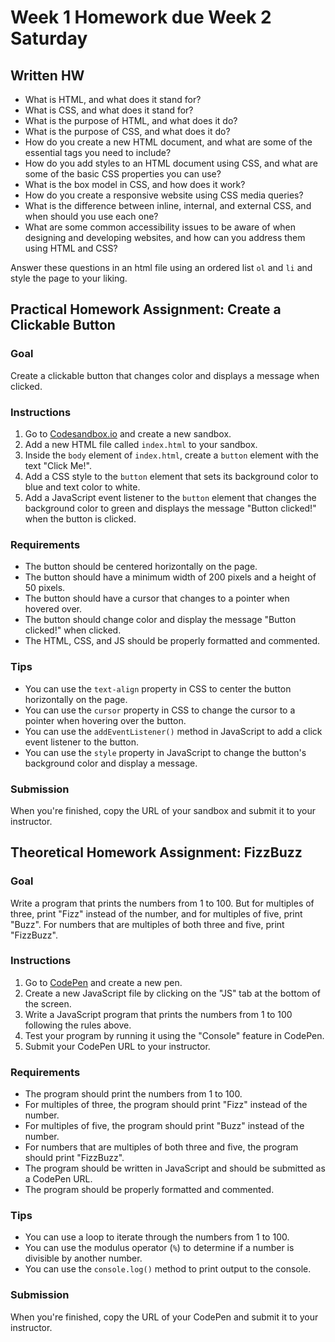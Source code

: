 # Week 1 Homework due Week 2 Saturday

## Written HW
- What is HTML, and what does it stand for?
- What is CSS, and what does it stand for?
- What is the purpose of HTML, and what does it do?
- What is the purpose of CSS, and what does it do?
- How do you create a new HTML document, and what are some of the essential tags you need to include?
- How do you add styles to an HTML document using CSS, and what are some of the basic CSS properties you can use?
- What is the box model in CSS, and how does it work?
- How do you create a responsive website using CSS media queries?
- What is the difference between inline, internal, and external CSS, and when should you use each one?
- What are some common accessibility issues to be aware of when designing and developing websites, and how can you address them using HTML and CSS?

Answer these questions in an html file using an ordered list `ol` and `li` and style the page to your liking.

## Practical Homework Assignment: Create a Clickable Button

### Goal

Create a clickable button that changes color and displays a message when clicked.

### Instructions

1. Go to [Codesandbox.io](https://codesandbox.io/) and create a new sandbox.
2. Add a new HTML file called `index.html` to your sandbox.
3. Inside the `body` element of `index.html`, create a `button` element with the text "Click Me!".
4. Add a CSS style to the `button` element that sets its background color to blue and text color to white.
5. Add a JavaScript event listener to the `button` element that changes the background color to green and displays the message "Button clicked!" when the button is clicked.

### Requirements

- The button should be centered horizontally on the page.
- The button should have a minimum width of 200 pixels and a height of 50 pixels.
- The button should have a cursor that changes to a pointer when hovered over.
- The button should change color and display the message "Button clicked!" when clicked.
- The HTML, CSS, and JS should be properly formatted and commented.

### Tips

- You can use the `text-align` property in CSS to center the button horizontally on the page.
- You can use the `cursor` property in CSS to change the cursor to a pointer when hovering over the button.
- You can use the `addEventListener()` method in JavaScript to add a click event listener to the button.
- You can use the `style` property in JavaScript to change the button's background color and display a message.

### Submission

When you're finished, copy the URL of your sandbox and submit it to your instructor.


## Theoretical Homework Assignment: FizzBuzz

### Goal

Write a program that prints the numbers from 1 to 100. But for multiples of three, print "Fizz" instead of the number, and for multiples of five, print "Buzz". For numbers that are multiples of both three and five, print "FizzBuzz".

### Instructions

1. Go to [CodePen](https://codepen.io/) and create a new pen.
2. Create a new JavaScript file by clicking on the "JS" tab at the bottom of the screen.
3. Write a JavaScript program that prints the numbers from 1 to 100 following the rules above.
4. Test your program by running it using the "Console" feature in CodePen.
5. Submit your CodePen URL to your instructor.

### Requirements

- The program should print the numbers from 1 to 100.
- For multiples of three, the program should print "Fizz" instead of the number.
- For multiples of five, the program should print "Buzz" instead of the number.
- For numbers that are multiples of both three and five, the program should print "FizzBuzz".
- The program should be written in JavaScript and should be submitted as a CodePen URL.
- The program should be properly formatted and commented.

### Tips

- You can use a loop to iterate through the numbers from 1 to 100.
- You can use the modulus operator (`%`) to determine if a number is divisible by another number.
- You can use the `console.log()` method to print output to the console.

### Submission

When you're finished, copy the URL of your CodePen and submit it to your instructor.



